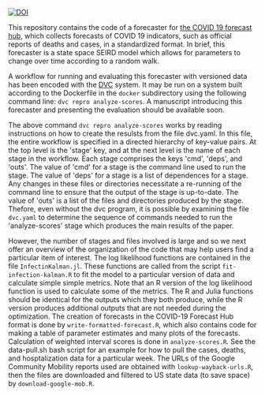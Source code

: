 [![DOI](https://zenodo.org/badge/285368880.svg)](https://zenodo.org/badge/latestdoi/285368880)

This repository contains the code of a forecaster for [the COVID 19 forecast hub](https://covid19forecasthub.org/), which collects forecasts of COVID 19 indicators,
such as official reports of deaths and cases, in a standardized format. In brief, this forecaster is a state space SEIRD model which allows for parameters to change over time according to a random walk.

A workflow for running and evaluating this forecaster with versioned data has been encoded with the [DVC](https://dvc.org) system. It may be run on a system built according to the Dockerfile in the `docker` subdirectory using the following command line: `dvc repro analyze-scores`. A manuscript introducing this forecaster and presenting the evaluation should be available soon.

The above command `dvc repro analyze-scores` works by reading instructions on how to create the resulsts from the file dvc.yaml. 
In this file, the entire workflow is specified in a directed hierarchy of key-value pairs.
At the top level is the 'stage' key, and at the next level is the name of each stage in the workflow.
Each stage comprises the keys 'cmd', 'deps', and 'outs'.
The value of 'cmd' for a stage is the command line used to run the stage.
The value of 'deps' for a stage is a list of dependences for a stage.
Any changes in these files or directories necessitate a re-running of the command line to ensure that the output of the stage is up-to-date.
The value of 'outs' is a list of the files and directories produced by the stage.
Thefore, even without the dvc program, it is possible by examining the file `dvc.yaml` to determine the sequence of commands needed to run the 'analyze-scores' stage which produces the main results of the paper.

However, the number of stages and files involved is large and so we next offer an overview of the organization of the code that may help users find a particular item of interest.
The  log likelihood functions are contained in the file `InfectinKalman.jl`.
These functions are called from the script `fit-infection-kalman.R` to fit the model to a particular version of data and calculate simple simple metrics.
Note that an R version of the log likelihood function is used to calculate some of the metrics.
The R and Julia functions should be identical for the outputs which they both produce, while the R version produces additional outputs that are not needed during the optimization.
The creation of forecasts in the COVID-19 Forecast Hub format is done by `write-formatted-forecast.R`, which also contains code for making a table of parameter estimates and many plots of the forecasts.
Calculation of weighted interval scores is done in `analyze-scores.R`.
See the data-pull.sh bash script for an example for how to pull the cases, deaths, and hosptalization data for a particular week.
The URLs of the Google Community Mobility reports used are obtained with `lookup-wayback-urls.R`, then the files are downloaded and filtered to US state data (to save space) by `download-google-mob.R`.
